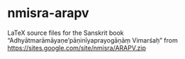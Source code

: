 # nmisra-arapv
LaTeX source files for the Sanskrit book “Adhyātmarāmāyaṇe’pāṇinīyaprayogāṇāṃ Vimarśaḥ” from https://sites.google.com/site/nmisra/ARAPV.zip
